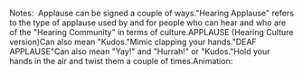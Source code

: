 Notes:  Applause can be signed a couple of ways."Hearing Applause" refers to the type of applause used by and for people who 
    can hear and who are of the "Hearing Community" in terms of culture.APPLAUSE (Hearing Culture version)Can also mean "Kudos."Mimic clapping your hands."DEAF APPLAUSE"Can also mean "Yay!" and "Hurrah!" or "Kudos."Hold your hands in the air and twist them a couple of times.Animation: